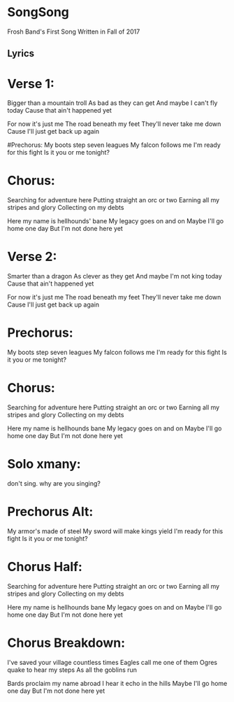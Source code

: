 # SongSong
Frosh Band's First Song
Written in Fall of 2017

## Lyrics
# Verse 1:
Bigger than a mountain troll 
As bad as they can get
And maybe I can't fly today
Cause that ain't happened yet

For now it's just me
The road beneath my feet
They'll never take me down
Cause I'll just get back up again

#Prechorus:
My boots step seven leagues
My falcon follows me
I'm ready for this fight
Is it you or me tonight?

# Chorus: 
Searching for adventure here
Putting straight an orc or two
Earning all my stripes and glory
Collecting on my debts 

Here my name is hellhounds' bane 
My legacy goes on and on 
Maybe I'll go home one day
But I'm not done here yet

# Verse 2:
Smarter than a dragon
As clever as they get
And maybe I'm not king today 
Cause that ain't happened yet

For now it's just me
The road beneath my feet
They'll never take me down
Cause I'll just get back up again

# Prechorus:
My boots step seven leagues
My falcon follows me
I'm ready for this fight
Is it you or me tonight?

# Chorus:
Searching for adventure here
Putting straight an orc or two
Earning all my stripes and glory
Collecting on my debts 

Here my name is hellhounds bane 
My legacy goes on and on 
Maybe I'll go home one day
But I'm not done here yet

# Solo xmany:
don't sing. why are you singing?

# Prechorus Alt: 
My armor's made of steel
My sword will make kings yield
I'm ready for this fight
Is it you or me tonight?

# Chorus Half:
Searching for adventure here
Putting straight an orc or two
Earning all my stripes and glory
Collecting on my debts 

Here my name is hellhounds bane 
My legacy goes on and on 
Maybe I'll go home one day
But I'm not done here yet

# Chorus Breakdown:
I've saved your village countless times
Eagles call me one of them
Ogres quake to hear my steps
As all the goblins run 

Bards proclaim my name abroad
I hear it echo in the hills
Maybe I'll go home one day
But I'm not done here yet
